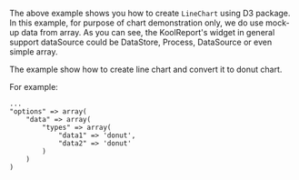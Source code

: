The above example shows you how to create `LineChart` using D3 package. In this example, for purpose of chart demonstration only, we do use mock-up data from array. As you can see, the KoolReport's widget in general support dataSource could be DataStore, Process, DataSource or even simple array.

The example show how to create line chart and convert it to donut chart.

For example:

    ...
    "options" => array(
        "data" => array(
            "types" => array(
                "data1" => 'donut',
                "data2" => 'donut'
            )
        )
    )